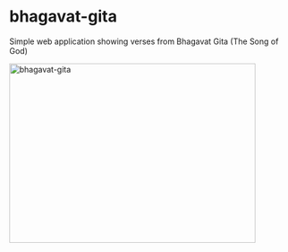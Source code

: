 # bhagavat-gita
Simple web application showing verses from Bhagavat Gita (The Song of God)

<img src="https://www.bhagavad-gita.us/wp-content/uploads/2012/09/gita-03-880x640.jpg" alt="bhagavat-gita" width="440" height="320"/>
